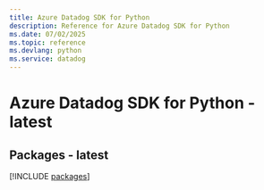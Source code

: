 ```yaml
---
title: Azure Datadog SDK for Python
description: Reference for Azure Datadog SDK for Python
ms.date: 07/02/2025
ms.topic: reference
ms.devlang: python
ms.service: datadog
---
```

# Azure Datadog SDK for Python - latest
## Packages - latest
[!INCLUDE [packages](datadog-index.md)]